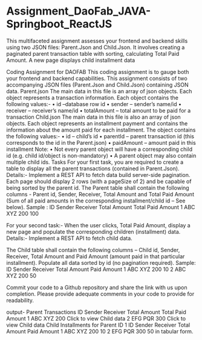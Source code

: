# Assignment_DaoFab_JAVA-Springboot_ReactJS
This multifaceted assignment assesses your frontend and backend skills using two JSON files: Parent.Json and Child.Json. It involves creating a paginated parent transaction table with sorting, calculating Total Paid Amount. A new page displays child installment data



Coding Assignment for DAOFAB
This coding assignment is to gauge both your frontend and backend capabilities. 
This assignment consists of two accompanying JSON files (Parent.Json and Child.Json) containing JSON data. 
Parent.json
The main data in this file is an array of json objects. 
Each object represents a transaction information.
Each object contains the following values:-
•	id –database row id
•	sender – sender’s name/id
•	receiver – receiver’s name/id
•	totalAmount – total amount to be paid for a transaction
Child.json
The main data in this file is also an array of json objects. 
Each object represents an installment payment and contains the information about the amount paid for each installment.
The object contains the following values:-
•	id – child’s id
•	parentId – parent transaction id (this corresponds to the id in the Parent.json)
•	paidAmount – amount paid in this installment
Note: 
•	Not every parent object will have a corresponding child id (e.g. child id/object is non-mandatory)
•	A parent object may also contain multiple child ids.
Tasks
For your first task, you are required to create a table to display all the parent transactions (contained in Parent.Json). 
Details:-
Implement a REST API to fetch data build server-side pagination. Each page should display 2 rows (with a pageSize of 2) and be capable of being sorted by the parent id. 
The Parent table shall contain the following columns - Parent id, Sender, Receiver, Total Amount and Total Paid Amount (Sum of all paid amounts in the corresponding installment/child id – See below).
Sample :
ID	Sender	Receiver	Total Amount	Total Paid Amount
1	ABC	XYZ	200	100

For your second task:- When the user clicks, Total Paid Amount, display a new page and populate the corresponding children (installment) data.
Details:-
Implement a REST API to fetch child data. 

The Child table shall contain the following columns – Child id, Sender, Receiver, Total Amount and Paid Amount (amount paid in that particular installment). Populate all data sorted by id (no pagination required).
Sample:
ID	Sender	Receiver	Total Amount	Paid Amount
1	ABC	XYZ	200	10
2	ABC	XYZ	200	50

Commit your code to a Github repository and share the link with us upon completion. Please provide adequate comments in your code to provide for readability.


output-
Parent Transactions
ID	Sender	Receiver	Total Amount	Total Paid Amount
1	ABC	XYZ	200	Click to view Child data
2	EFG	PQR	300	Click to view Child data
Child Installments for Parent ID 1
ID	Sender	Receiver	Total Amount	Paid Amount
1	ABC	XYZ	200	10
2	EFG	PQR	300	50
in tabular form.
